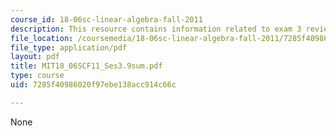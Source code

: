 ```yaml
---
course_id: 18-06sc-linear-algebra-fall-2011
description: This resource contains information related to exam 3 review.
file_location: /coursemedia/18-06sc-linear-algebra-fall-2011/7285f40986020f97ebe138acc914c66c_MIT18_06SCF11_Ses3.9sum.pdf
file_type: application/pdf
layout: pdf
title: MIT18_06SCF11_Ses3.9sum.pdf
type: course
uid: 7285f40986020f97ebe138acc914c66c

---
```

None